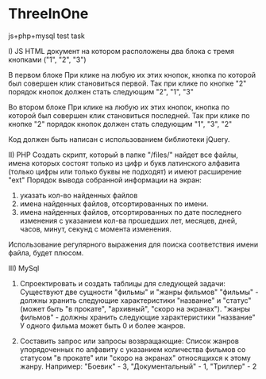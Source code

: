 ThreeInOne
===============

js+php+mysql test task

I) JS
HTML документ на котором расположены два блока с тремя кнопками ("1", "2", "3")

В первом блоке
При клике на любую их этих кнопок, кнопка по которой был совершен клик становиться первой.
Так при клике по кнопке "2" порядок кнопок должен стать следующим "2", "1", "3"

Во втором блоке
При клике на любую их этих кнопок, кнопка по которой был совершен клик становиться последней.
Так при клике по кнопке "2" порядок кнопок должен стать следующим  "1", "3", "2"

Код должен быть написан с использованием библиотеки jQuery.


II) PHP 
Создать скрипт, который в папке "/files/" найдет все файлы, имена которых состоят только из 
цифр и букв латинского алфавита (только цифры или только буквы не подходят) и имеют расширение "ext"
Порядок вывода собранной информации на экран:
1) указать кол-во найденных файлов
2) имена найденных файлов, отсортированных по имени. 
3) имена найденных файлов, отсортированных по дате последнего изменения с указанием кол-ва прошедших лет,
    месяцев, дней, часов, минут, секунд с момента изменения. 

Использование регулярного выражения для поиска соответствия имени файла, будет плюсом.


III) MySql
1) Спроектировать и создать таблицы для следующей задачи:
Существуют две сущности "фильмы" и "жанры фильмов"
"фильмы" - должны хранить следующие характеристики "название" и "статус" (может быть "в прокате", "архивный", "скоро на экранах").
"жанры фильмов" - должны хранить следующие характеристики "название"
У одного фильма может быть 0 и более жанров.

2) Составить запрос или запросы возвращающие: 
Список жанров упорядоченных по алфавиту с указанием количества фильмов со статусом "в прокате" или "скоро на экранах" относящихся к этому жанру.
Например: "Боевик" - 3, "Документальный" - 1, "Триллер" - 2

    
